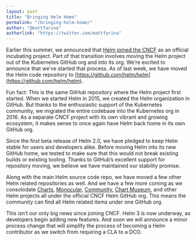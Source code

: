 ```yaml
---
layout: post
title: "Bringing Helm Home"
permalink: "/bringing-helm-home/"
author: "@mattfarina"
authorlink: "https://twitter.com/mattfarina"
---
```


Earlier this summer, we announced that [Helm joined the CNCF](https://www.cncf.io/blog/2018/06/01/cncf-to-host-helm/) as an official incubating project. Part of that transition involves moving the Helm project out of the Kubernetes GitHub org and into its org. We’re excited to announce that we’ve started that process. As of last week, we have moved the Helm code repository to [https://github.com/helm/helm](https://github.com/helm/helm).

Fun fact: This is the same GitHub repository where the Helm project first started. When we started Helm in 2015, we created the Helm organization in GitHub. But thanks to the enthusiastic support of the Kubernetes community, we migrated the entire codebase into the Kubernetes org in 2016. As a separate CNCF project with its own vibrant and growing ecosystem, it makes sense to once again have Helm back home in its own GitHub org.

Since the first beta release of Helm 2.0, we have pledged to keep Helm stable for users and developers alike. Before moving Helm into its new GitHub home, we tested to make sure that this would not break existing builds or existing tooling. Thanks to GitHub’s excellent support for repository moving, we believe we have maintained our stability promise.

Along with the main Helm source code repo, we have moved a few other Helm related repositories as well. And we have a few more coming as we consolodate [Charts](https://github.com/helm/charts), [Monocular](https://github.com/helm/monocular), [Community](https://github.com/helm/community), [Chart Museum](https://github.com/helm/chartmuseum), and other Helm projects all under the official CNCF Helm GitHub org. This means the community can find all Helm related items under one GitHub org.

This isn’t our only big news since joining CNCF. Helm 3 is now underway, as developers begin adding new features. And soon we will announce a minor process change that will simplify the process of becoming a Helm contributor as we switch from requiring a CLA to a DCO.